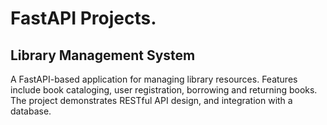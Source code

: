 # FastAPI Projects.

## Library Management System
A FastAPI-based application for managing library resources. Features include book cataloging, user registration, borrowing and returning books. The project demonstrates RESTful API design, and integration with a database.